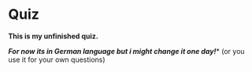 # Quiz

**This is my unfinished quiz.**

*****For now its in German language but i might change it one day!******
(or you use it for your own questions)
